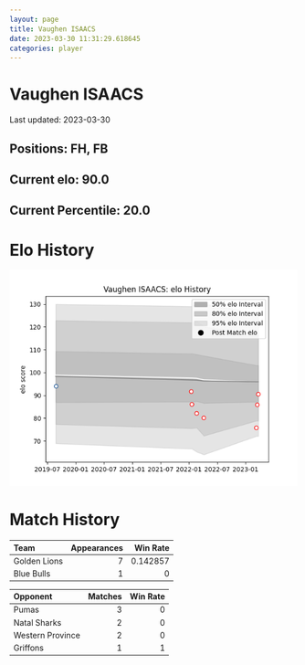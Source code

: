 ```yaml
---  
layout: page  
title: Vaughen ISAACS  
date: 2023-03-30 11:31:29.618645  
categories: player  
---
```

# Vaughen ISAACS


Last updated: 2023-03-30
## Positions: FH, FB

## Current elo: 90.0

## Current Percentile: 20.0

# Elo History


![elo history](history_VaughenISAACS.png)
# Match History


| Team         |   Appearances |   Win Rate |
|:-------------|--------------:|-----------:|
| Golden Lions |             7 |   0.142857 |
| Blue Bulls   |             1 |   0        |

| Opponent         |   Matches |   Win Rate |
|:-----------------|----------:|-----------:|
| Pumas            |         3 |          0 |
| Natal Sharks     |         2 |          0 |
| Western Province |         2 |          0 |
| Griffons         |         1 |          1 |